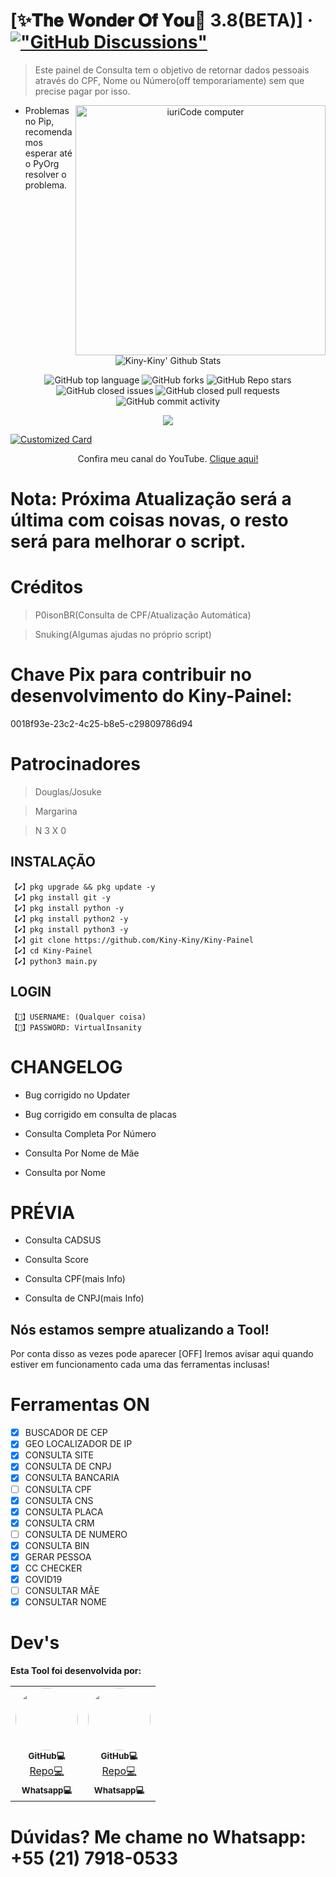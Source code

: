 # [✨𝐓𝐡𝐞 𝐖𝐨𝐧𝐝𝐞𝐫 𝐎𝐟 𝐘𝐨𝐮🌙 3.8(BETA)] &middot; [!["GitHub Discussions"](https://img.shields.io/badge/%20GitHub-%20Discussions-gray.svg?longCache=true&logo=github&colorB=purple)](https://github.com/Kiny-Kiny/Kiny-Painel/discussions)
> Este painel de Consulta tem o objetivo de retornar dados pessoais através do CPF, Nome ou Número(off temporariamente) sem que precise pagar por isso.

<p align="center">
<img src = "https://raw.githubusercontent.com/MicaelliMedeiros/micaellimedeiros/master/image/computer-illustration.png" min-width = "400px" max-width = "400px" width = "400px" align = "right" alt = "iuriCode computer">
</p>

- Problemas no Pip, recomendamos esperar até o PyOrg resolver o problema.

<p align="center">
  <img alt="Kiny-Kiny' Github Stats" src="https://github-readme-stats.vercel.app/api?username=Kiny-Kiny&show_icons=true&include_all_commits=true&hide_border=true" />
<!--  <img alt="profile pic" width="195px" src="https://avatars2.githubusercontent.com/u/70079144?s=460&u=d41b000a62eab50d000c3da604d151cec27bd850&v=4" />  -->
<!--  <img src="https://github-readme-stats.anuraghazra1.vercel.app/api/top-langs/?username=Kiny-Kiny&hide=ruby,perl&hide_border=true" />  -->
</p>

<p align="center">
<img alt="GitHub top language" src="https://img.shields.io/github/languages/top/Kiny-Kiny/Kiny-Painel?style=flat" /> 
<img alt="GitHub forks" src="https://img.shields.io/github/forks/Kiny-Kiny/Kiny-Painel?style=flat" />
<img alt="GitHub Repo stars" src="https://img.shields.io/github/stars/Kiny-Kiny/Kiny-Painel" />
<img alt="GitHub closed issues" src="https://img.shields.io/github/issues-closed/Kiny-Kiny/Kiny-Painel" />
<img alt="GitHub closed pull requests" src="https://img.shields.io/github/issues-pr-closed/Kiny-Kiny/Kiny-Painel" />
<img alt="GitHub commit activity" src="https://img.shields.io/github/commit-activity/m/Kiny-Kiny/Kiny-Painel" />
</p>

<p align="center">
<img src="https://github.com/Kiny-Kiny/Kiny-Painel/blob/main/IMG-20210313-WA0017.jpg">
</p>

[![Customized Card](https://github-readme-stats.vercel.app/api/pin?username=Kiny-Kiny&repo=Kiny-Painel&title_color=fff&icon_color=f9f9f9&text_color=9f9f9f&bg_color=151515)](https://github.com/Kiny-Kiny/Kiny-Painel)

<p align="center">Confira meu canal do YouTube. <a href="https://youtube.com/channel/UC1aTvkvmTVO7OJ6oixtJo8w"> Clique aqui!</a>

# Nota: Próxima Atualização será a última com coisas novas, o resto será para melhorar o script.

# Créditos 
> P0isonBR(Consulta de CPF/Atualização Automática)

> Snuking(Algumas ajudas no próprio script)

# Chave Pix para contribuir no desenvolvimento do Kiny-Painel:
 0018f93e-23c2-4c25-b8e5-c29809786d94

# Patrocinadores

> Douglas/Josuke

> Margarina

> N 3 X 0

## INSTALAÇÃO 
```
【✔】pkg upgrade && pkg update -y
【✔】pkg install git -y
【✔】pkg install python -y
【✔】pkg install python2 -y
【✔】pkg install python3 -y
【✔】git clone https://github.com/Kiny-Kiny/Kiny-Painel
【✔】cd Kiny-Painel
【✔】python3 main.py
```

## LOGIN
```
【🔐】USERNAME: (Qualquer coisa)
【🔐】PASSWORD: VirtualInsanity
```

# CHANGELOG

- Bug corrigido no Updater

- Bug corrigido em consulta de placas

- Consulta Completa Por Número 

- Consulta Por Nome de Mãe 

- Consulta por Nome

# PRÉVIA

- Consulta CADSUS

- Consulta Score

- Consulta CPF(mais Info)

- Consulta de CNPJ(mais Info)

## Nós estamos sempre atualizando a Tool!
Por conta disso as vezes pode aparecer [OFF]
Iremos avisar aqui quando estiver em funcionamento cada uma das ferramentas inclusas!
# Ferramentas ON

- [x] BUSCADOR DE CEP
- [x] GEO LOCALIZADOR DE IP
- [x] CONSULTA SITE
- [x] CONSULTA DE CNPJ
- [x] CONSULTA BANCARIA
- [ ] CONSULTA CPF
- [x] CONSULTA CNS
- [x] CONSULTA PLACA
- [x] CONSULTA CRM
- [ ] CONSULTA DE NUMERO
- [x] CONSULTA BIN
- [x] GERAR PESSOA
- [x] CC CHECKER
- [x] COVID19
- [ ] CONSULTAR MÃE 
- [x] CONSULTAR NOME 

# Dev's
<b>Esta Tool foi desenvolvida por:</b>

<table>
  <tr>
    <td align="center"><a href="https://github.com/Kiny-Kiny"><img style="border-radius: 50%;" src="https://avatars.githubusercontent.com/u/70079144?s=400&u=a9b7d1654029a0ec5f107819ace7fc3e984c981b&v=4" width="100px;" alt=""/><br /><sub><b>GitHub💻</b></sub></a><br /><a href="https://github.com/Kiny-Kiny/Kiny-Painel" title="Aquele canto de gente entelegente">Repo💻</a><a href="https://wa.me/552179180533"><br /><sub><b>Whatsapp💻</sub><br /></b></a></td>
    <td align="center"><a href="https://github.com/Oporadokrl"><img style="border-radius: 50%;" src="https://avatars.githubusercontent.com/u/71855447?s=460&u=1952fa4fb5538604622395fc7a5328c5c537e3e2&v=4" width="100px;" alt=""/><br /><sub><b>GitHub💻</b></sub></a><br /><a href="https://github.com/Oporadokrl/Kinypainel" title="Aquele canto de gente entelegente">Repo💻</a><a href="https://wa.me/5511975924829"><br /><sub><b>Whatsapp💻</sub><br /></b></a></td>
  </tr>
</table>

# Dúvidas? Me chame no Whatsapp: +55 (21) 7918-0533
